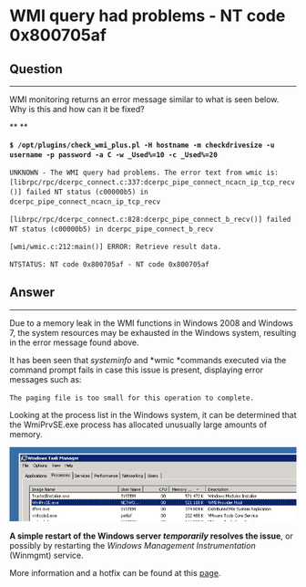 # WMI query had problems - NT code 0x800705af

## Question

* * * * *

WMI monitoring returns an error message similar to what is seen below. Why is this and how can it be fixed?

** **

**`$ /opt/plugins/check_wmi_plus.pl -H hostname -m checkdrivesize -u username -p password -a C -w _Used%=10 -c _Used%=20`**

`UNKNOWN - The WMI query had problems. The error text from wmic is: [librpc/rpc/dcerpc_connect.c:337:dcerpc_pipe_connect_ncacn_ip_tcp_recv()] failed NT status (c00000b5) in dcerpc_pipe_connect_ncacn_ip_tcp_recv`

`[librpc/rpc/dcerpc_connect.c:828:dcerpc_pipe_connect_b_recv()] failed NT status (c00000b5) in dcerpc_pipe_connect_b_recv`

`[wmi/wmic.c:212:main()] ERROR: Retrieve result data.`

`NTSTATUS: NT code 0x800705af - NT code 0x800705af`

## Answer

* * * * *

Due to a memory leak in the WMI functions in Windows 2008 and Windows 7, the system resources may be exhausted in the Windows system, resulting in the error message found above.

It has been seen that *systeminfo* and *wmic *commands executed via the command prompt fails in case this issue is present, displaying error messages such as:

`The paging file is too small for this operation to complete.`

Looking at the process list in the Windows system, it can be determined that the WmiPrvSE.exe process has allocated unusually large amounts of memory.

![](attachments/9929136/10191022.png)

**A simple restart of the Windows server *temporarily* resolves the issue**, or possibly by restarting the *Windows Management Instrumentation* (Winmgmt) service.

More information and a hotfix can be found at this [page](http://support.microsoft.com/kb/981314).
